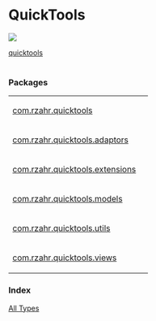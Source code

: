 # QuickTools

[![](https://jitpack.io/v/rzahr/QuickTools.svg)](https://jitpack.io/#rzahr/QuickTools)


<HTML>
<HEAD>
<meta charset="UTF-8">
<title>quicktools</title>
<link rel="stylesheet" href="../style.css">
</HEAD>
<BODY>
<a href="./index.html">quicktools</a><br/>
<br/>
<h3>Packages</h3>
<table>
<tbody>
<tr>
<td>
<p><a href="documentation/quicktools/com.rzahr.quicktools/index.html">com.rzahr.quicktools</a></p>
</td>
<td>
</td>
</tr>
<tr>
<td>
<p><a href="com.rzahr.quicktools.adaptors/index.html">com.rzahr.quicktools.adaptors</a></p>
</td>
<td>
</td>
</tr>
<tr>
<td>
<p><a href="com.rzahr.quicktools.extensions/index.html">com.rzahr.quicktools.extensions</a></p>
</td>
<td>
</td>
</tr>
<tr>
<td>
<p><a href="com.rzahr.quicktools.models/index.html">com.rzahr.quicktools.models</a></p>
</td>
<td>
</td>
</tr>
<tr>
<td>
<p><a href="com.rzahr.quicktools.utils/index.html">com.rzahr.quicktools.utils</a></p>
</td>
<td>
</td>
</tr>
<tr>
<td>
<p><a href="com.rzahr.quicktools.views/index.html">com.rzahr.quicktools.views</a></p>
</td>
<td>
</td>
</tr>
</tbody>
</table>
<h3>Index</h3>
<a href="alltypes/index.html">All Types</a>
</BODY>
</HTML>
